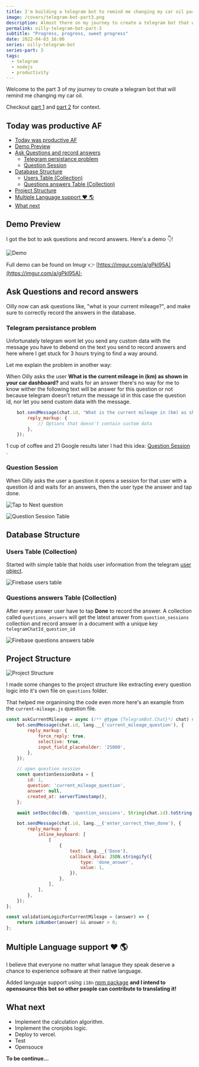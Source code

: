```yaml
---
title: I'm building a telegram bot to remind me changing my car oil part 3
image: /covers/telegram-bot-part3.png
description: Almost there on my journey to create a telegram bot that will remind changing my car oil for me using nodejs.
permalink: oilly-telegram-bot-part-3
subtitle: "Progress, progress, sweet progress"
date: 2022-04-03 16:00
series: oilly-telegram-bot
series-part: 3
tags:
  - telegram
  - nodejs
  - productivity
---
```


Welcome to the part 3 of my journey to create a telegram bot that will remind me changing my car oil.

Checkout [part 1](https://ahmednagi.com/oilly-telegram-bot) and [part 2](https://ahmednagi.com/oilly-telegram-bot-part-2) for context.

## Today was productive AF

- [Today was productive AF](#today-was-productive-af)
- [Demo Preview](#demo-preview)
- [Ask Questions and record answers](#ask-questions-and-record-answers)
  - [Telegram persistance problem](#telegram-persistance-problem)
  - [Question Session](#question-session)
- [Database Structure](#database-structure)
  - [Users Table (Collection)](#users-table-collection)
  - [Questions answers Table (Collection)](#questions-answers-table-collection)
- [Project Structure](#project-structure)
- [Multiple Language support ❤ 🌎](#multiple-language-support--)
- [What next](#what-next)

## Demo Preview

I got the bot to ask questions and record answers. Here's a demo 👇!

![Demo](https://dev-to-uploads.s3.amazonaws.com/uploads/articles/fnmpmbzk334vsm3emxm1.gif)

Full demo can be found on Imugr 👉 [https://imgur.com/a/gPkI95A](https://imgur.com/a/gPkI95A);

## Ask Questions and record answers

Oilly now can ask questions like, "what is your current mileage?", and make sure to correctly record the answers in the database.

### Telegram persistance problem

Unfortunately telegram wont let you send any custom data with the message you have to debend on the text you send to record answers and here where I get stuck for 3 hours trying to find a way around.

Let me explain the problem in another way:

 When Oilly asks the user **What is the current mileage in (km) as shown in your car dashboard?** and waits for an answer there's no way for me to know wither the following text will be answer for this question or not because telegram doesn't return the message id in this case the question id, nor let you send custom data with the message.

```js
	bot.sendMessage(chat.id, "What is the current mileage in (km) as shown in your car dashboard?", {
		reply_markup: {
            // Options that doesn't contain custom data
		},
	});
```

1 cup of coffee and 21 Google results later I had this idea: [Question Session](#question-session) .

### Question Session

When Oilly asks the user a question it opens a session for that user with a question id and waits for an answers, then the user type the answer and tap done.

![Tap to Next question](/uploads/oilly-telegram-bot-part-3/tap-done-to-next-question.png)

![Question Session Table](/uploads/oilly-telegram-bot-part-3/question-session-answer.png)

## Database Structure

### Users Table (Collection)

Started with simple table that holds user information from the telegram [user object](https://core.telegram.org/bots/api/#user).

![Firebase users table](/uploads/oilly-telegram-bot-part-3/firebase-user-structure.png)

### Questions answers Table (Collection)

After every answer user have to tap **Done** to record the answer. A collection called `questions_answers` will get the latest answer from `question_sessions` collection and record answer in a document with a unique key `telegramChatId_question_id`

![Firebase questions answers table](/uploads/oilly-telegram-bot-part-3/questions-answers-table.png)

## Project Structure

![Project Structure](/uploads/oilly-telegram-bot-part-3/folder-structure.png)

I made some changes to the project structure like extracting every question logic into it's own file on `questions` folder.

That helped me organinsing the code even more here's an example from the `current-mileage.js` question file.

```js
const askCurrentMileage = async (/** @type {TelegramBot.Chat}*/ chat) => {
	bot.sendMessage(chat.id, lang.__('current_mileage_question'), {
		reply_markup: {
			force_reply: true,
			selective: true,
			input_field_placeholder: '25000',
		},
	});

	// open question session
	const questionSessionData = {
		id: 1,
		question: 'current_mileage_question',
		answer: null,
		created_at: serverTimestamp(),
	};

	await setDoc(doc(db, 'question_sessions', String(chat.id).toString()), { ...questionSessionData, created_at: serverTimestamp() });

	bot.sendMessage(chat.id, lang.__('enter_correct_then_done'), {
		reply_markup: {
			inline_keyboard: [
				[
					{
						text: lang.__('Done'),
						callback_data: JSON.stringify({
							type: 'done_answer',
							value: 1,
						}),
					},
				],
			],
		},
	});
};

const validationLogicForCurrentMileage = (answer) => {
	return isNumber(answer) && answer > 0;
};

```

## Multiple Language support ❤ 🌎

I believe that everyone no matter what lanague they speak deserve a chance to experience software at their native language.

Added language support using `i18n` [npm package](https://www.npmjs.com/package/i18n) **and I intend to opensource this bot so other people can contribute to translating it!**

## What next

- Implement the calculation algorithm.
- Implement the cronjobs logic.
- Deploy to vercel.
- Test
- Opensouce

**To be continue...**
